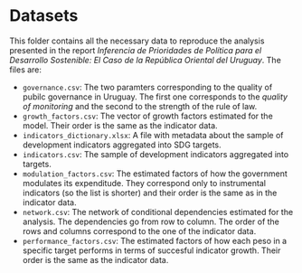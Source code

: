# Datasets

This folder contains all the necessary data to reproduce the analysis presented in the report *Inferencia de Prioridades de Política para el Desarrollo Sostenible: El Caso de la República Oriental del Uruguay*.
The files are:

* `governance.csv`: The two paramters corresponding to the quality of pubilc governance in Uruguay. The first one corresponds to the *quality of monitoring* and the second to the strength of the rule of law.
* `growth_factors.csv`: The vector of growth factors estimated for the model. Their order is the same as the indicator data.
* `indicators_dictionary.xlsx`: A file with metadata about the sample of development indicators aggregated into SDG targets.
* `indicators.csv`: The sample of development indicators aggregated into targets.
* `modulation_factors.csv`: The estimated factors of how the government modulates its expenditude. They correspond only to instrumental indicators (so the list is shorter) and their order is the same as in the indicator data.
* `network.csv`: The network of conditional dependencies estimated for the analysis. The dependencies go from row to column. The order of the rows and columns correspond to the one of the indicator data.
* `performance_factors.csv`: The estimated factors of how each peso in a specific target performs in terms of succesful indicator growth. Their order is the same as the indicator data.


